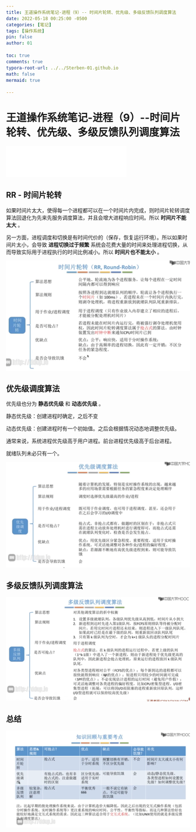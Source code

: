 ```yaml
---
title: 王道操作系统笔记-进程（9）-- 时间片轮转、优先级、多级反馈队列调度算法
date: 2022-05-18 00:25:00 -0500
categories: [笔记]
tags: [操作系统]
pin: false
author: 01

toc: true
comments: true
typora-root-url: ../../Sterben-01.github.io
math: false
mermaid: true

---
```


# 王道操作系统笔记-进程（9）--时间片轮转、优先级、多级反馈队列调度算法

<iframe frameborder="no" border="0" marginwidth="0" marginheight="0" width="330" height="86" src="//music.163.com/outchain/player?type=2&amp;id=415904629&amp;auto=1&amp;height=66"> </iframe>

## RR - 时间片轮转

如果时间片太大，使得每一个进程都可以在一个时间片内完成，则时间片轮转调度算法回退化为先来先服务调度算法，并且会增大进程响应时间。所以 __时间片不能太大__ 。

另一方面，进程调度和切换是有时间代价的（保存，恢复运行环境）。所以如果时间片太小，会导致 __进程切换过于频繁__ 系统会花费大量的时间来处理进程切换，从而导致实际用于进程执行的时间比例减小。所以 __时间片也不能太小__ 。

![QQ截图20220518204217](../assets/blog_res/2022-05-17-OS12.assets/QQ%E6%88%AA%E5%9B%BE20220518204217.png)



## 优先级调度算法

优先级也分为 __静态优先级__ 和 __动态优先级__ 。

静态优先级：创建进程时确定，之后不变

动态优先级：创建进程时有一个初始值。之后会根据情况动态地调整优先级。

通常来说，系统进程优先级高于用户进程。前台进程优先级高于后台进程。

就绪队列未必只有一个。

![QQ截图20220518204319](../assets/blog_res/2022-05-17-OS12.assets/QQ%E6%88%AA%E5%9B%BE20220518204319.png)





## 多级反馈队列调度算法

![QQ截图20220518204339](../assets/blog_res/2022-05-17-OS12.assets/QQ%E6%88%AA%E5%9B%BE20220518204339.png)





## 总结

![QQ截图20220518204403](../assets/blog_res/2022-05-17-OS12.assets/QQ%E6%88%AA%E5%9B%BE20220518204403.png)
